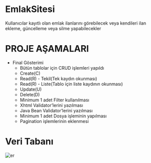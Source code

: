 # EmlakSitesi
Kullanıcılar kayıtlı olan emlak ilanlarını görebilecek veya kendileri ilan ekleme, güncelleme veya silme yapabilecekler 
# PROJE AŞAMALARI
+ Final Gösterimi
  - Bütün tablolar için CRUD işlemleri yapıldı
  - Create(C)
  - Read(R) - Tekil(Tek kaydın okunması)
  - Read(R) - Liste(Tablo için liste kaydının okunması)
  - Update(U)
  - Delete(D)
  - Minimum 1 adet Filter kullanılması
  - Xhtml Validator’lerini yazılması
  - Java Bean Validator’lerini yazılması
  - Minimum 1 adet Dosya işleminin yapılması
  - Pagination işlemlerinin eklenmesi

# Veri Tabanı
![er](https://user-images.githubusercontent.com/47851876/171511099-6294c596-d700-4301-a2ab-ed29fdba2670.png)
